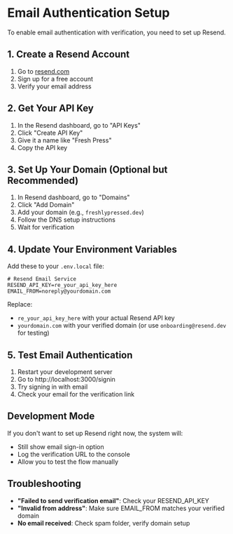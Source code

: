 # Email Authentication Setup

To enable email authentication with verification, you need to set up Resend.

## 1. Create a Resend Account

1. Go to [resend.com](https://resend.com)
2. Sign up for a free account
3. Verify your email address

## 2. Get Your API Key

1. In the Resend dashboard, go to "API Keys"
2. Click "Create API Key"
3. Give it a name like "Fresh Press"
4. Copy the API key

## 3. Set Up Your Domain (Optional but Recommended)

1. In Resend dashboard, go to "Domains"
2. Click "Add Domain"
3. Add your domain (e.g., `freshlypressed.dev`)
4. Follow the DNS setup instructions
5. Wait for verification

## 4. Update Your Environment Variables

Add these to your `.env.local` file:

```env
# Resend Email Service
RESEND_API_KEY=re_your_api_key_here
EMAIL_FROM=noreply@yourdomain.com
```

Replace:
- `re_your_api_key_here` with your actual Resend API key
- `yourdomain.com` with your verified domain (or use `onboarding@resend.dev` for testing)

## 5. Test Email Authentication

1. Restart your development server
2. Go to http://localhost:3000/signin
3. Try signing in with email
4. Check your email for the verification link

## Development Mode

If you don't want to set up Resend right now, the system will:
- Still show email sign-in option
- Log the verification URL to the console
- Allow you to test the flow manually

## Troubleshooting

- **"Failed to send verification email"**: Check your RESEND_API_KEY
- **"Invalid from address"**: Make sure EMAIL_FROM matches your verified domain
- **No email received**: Check spam folder, verify domain setup




